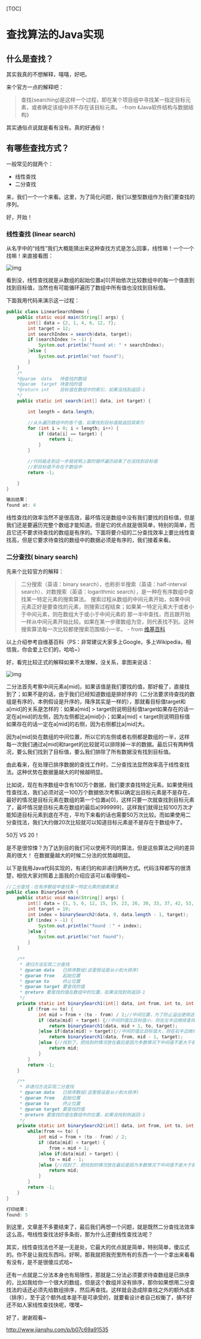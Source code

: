 [TOC]



# 查找算法的Java实现

 

## 什么是查找？

其实我真的不想解释，嘻嘻，好吧。

来个官方一点的解释吧：

> 查找(searching)是这样一个过程，即在某个项目组中寻找某一指定目标元素，或者确定该组中并不存在该目标元素。 -from 《Java软件结构与数据结构》

其实通俗点说就是看有没有。真的好通俗！

## 有哪些查找方式？

一般常见的就两个：

- 线性查找
- 二分查找

来，我们一个一个来看。这里，为了简化问题，我们以整型数组作为我们要查找的序列。

好，开始！

### 线性查找 (linear search)

从名字中的“线性”我们大概能猜出来这种查找方式是怎么回事，线性嘛！一个一个找嘛！来直接看图：

![img](image-201708151645/1925324-d83124ab14891961.png)

看到没，线性查找就是从数组的起始位置a[0]开始依次比较数组中的每一个值直到找到目标值，当然也有可能循环遍历了数组中所有值也没找到目标值。

下面我用代码来演示这一过程：

```java
public class LinearSearchDemo {
    public static void main(String[] args) {
        int[] data = {2, 1, 4, 6, 12, 7};
        int target = 12;
        int searchIndex = search(data, target);
        if (searchIndex != -1) {
            System.out.println("found at: " + searchIndex);
        }else {
            System.out.println("not found");
        }
    }
    /*
    *@param  data   待查找的数组
    *@param  target 待查找的值
    *@return int    目标值在数组中的索引，如果没找到返回-1 
    */
    public static int search(int[] data, int target) {

        int length = data.length;

        //从头遍历数组中的各个值，如果找到目标值就返回其索引
        for (int i = 0; i < length; i++) {
            if (data[i] == target) {
                return i;
            }
        }

        //代码能走到这一步就说明上面的循环遍历结束了也没找到目标值
        //即目标值不存在于数组中
        return -1;

    }
}

输出结果：
found at: 4
```

线性查找的效率当然不是很高效，最坏情况是数组中没有我们要找的目标值，但是我们还是要遍历完整个数组才能知道。但是它的优点就是很简单，特别的简单，而且它还不要求待查找的数组是有序的。下面将要介绍的二分查找效率上要比线性查找高，但是它要求待查找的数组中的数据必须是有序的，我们接着来看。

### 二分查找( binary search)

先来个比较官方的解释：

> 二分搜索（英语：binary search），也称折半搜索（英语：half-interval search）、对数搜索（英语：logarithmic search），是一种在有序数组中查找某一特定元素的搜索算法。 搜索过程从数组的中间元素开始，如果中间元素正好是要查找的元素，则搜索过程结束；如果某一特定元素大于或者小于中间元素，则在数组大于或小于中间元素的 那一半中查找，而且跟开始一样从中间元素开始比较。如果在某一步骤数组为空，则代表找不到。这种搜索算法每一次比较都使搜索范围缩小一半。 - from [维基百科](https://zh.wikipedia.org/wiki/%E4%BA%8C%E5%88%86%E6%90%9C%E7%B4%A2%E7%AE%97%E6%B3%95)

以上介绍参考自维基百科（PS：非常建议大家多上Google，多上Wikipedia，相信我，你会爱上它们的，哈哈~）

好，看完比较正式的解释如果不太理解，没关系，拿图来说话：

![img](image-201708151645/1925324-331837533bfbf93a.png)

二分法首先考察中间元素a[mid]，如果该值是我们要找的值，那好极了，直接找到了；如果不是的话，由于我们已经知道数组是排好序的（二分法要求待查找的数组是有序的，本例假设是升序的，降序其实是一样的），那就看目标值target和a[mid]的关系是怎样的：如果a[mid] > target则说明目标值target如果存在的话一定在a[mid]的左侧，因为左侧都比a[mid]小；如果a[mid] < target则说明目标值如果存在的话一定在a[mid]的右侧，因为右侧都比a[mid]大。

因为a[mid]处在数组的中间位置，所以它的左侧或者右侧都是数组的一半，这样每一次我们通过a[mid]和target的比较就可以排除掉一半的数据。最后只有两种情况，要么我们找到了目标值，要么我们排除了所有数据没有找到目标值。

由此看来，在处理已排序数据的查找工作时，二分查找法显然效率高于线性查找法。这种优势在数据量越大的时候越明显。

比如说，现在有序数组中含有100万个数据，我们要求查找特定元素。如果使用线性查找法，我们必须对这一100万个数据依次考察以确定出目标元素是不是存在，最好的情况是目标元素在数组的第一个位置a[0]，这样只要一次就查找到目标元素了，最坏情况是目标元素在数组的最后a[999999]，这样我们就得比较100万次才能知道目标元素到底在不在，平均下来看的话也需要50万次比较。而如果使用二分查找法，我们大约做20次比较就可以知道目标元素是不是存在于数组中了。

50万 VS 20！

是不是很惊悚？为了达到目的我们可以使用不同的算法，但是这些算法之间的差异真的很大！ 在数据量越大的时候二分法的优势越明显。

以下是我用Java代码实现的，有递归的和非递归两种方式。代码注释都写的很清楚，相信大家对照着上面我的介绍应该可以看得懂哈~

```java
//二分查找：在有序数组中查找某一特定元素的搜索算法
public class BinarySearch {
    public static void main(String[] args) {
        int[] data = {1, 5, 6, 12, 15, 19, 23, 26, 30, 33, 37, 42, 53, 60};
        int target = 19;
        int index = binarySearch2(data, 0, data.length - 1, target);
        if (index > -1) {
            System.out.println("found ：" + index);
        }else {
            System.out.println("not found");
        }
    }

    /** 
     * 递归方法实现二分查找
     * @param data   已排序数组(这里假设是从小到大排序) 
     * @param from   起始位置 
     * @param to     终止位置 
     * @param target 要查找的值
     * @return 要查找的值在数组中的位置，如果没找到则返回-1
     */  
    private static int binarySearch1(int[] data, int from, int to, int target) {
        if (from <= to) {
            int mid = from + (to - from) / 2;//中间位置，为了防止溢出使用这种方式求中间位置
            if (data[mid] < target) {//中间的值比目标值小，则在左半边继续查找
                return binarySearch1(data, mid + 1, to, target);
            }else if(data[mid] > target){//中间的值比目标值大，则在右半边继续查找
                return binarySearch1(data, from, mid - 1, target);    
            }else {//找到了，把找到的情况放在最后是因为多数情况下中间值不是大于就是小于，这样做可以节省操作
                return mid;
            }
        }
        return -1;
    }

    /** 
     * 非递归方法实现二分查找
     * @param data   已排序数组(这里假设是从小到大排序) 
     * @param from   起始位置 
     * @param to     终止位置 
     * @param target 要查找的值
     * @return 要查找的值在数组中的位置，如果没找到则返回-1
     */  
    private static int binarySearch2(int[] data, int from, int to, int target) {
        while(from <= to) {
            int mid = from + (to - from) / 2;
            if (data[mid] < target) {
                from = mid + 1;                
            }else if(data[mid] > target) {
                to = mid - 1;
            }else {//找到了，把找到的情况放在最后是因为多数情况下中间值不是大于就是小于，这样做可以节省操作
                return mid;
            }
        }
        return -1;
    }
}

打印结果：
found: 5
```

到这里，文章差不多要结束了，最后我们再想一个问题，就是既然二分查找法效率这么高，甩线性查找法好多条街，那为什么还要线性查找法呢？

其实，线性查找法也不是一无是处，它最大的优点就是简单，特别简单，傻瓜式的。你不是让我找东西吗，好啊，那我就把我兜里所有的东西一个一个拿出来看看有没有，是不是很傻瓜式哈~

还有一点就是二分法本身也有局限性，那就是二分法必须要求待查数组是已排序的，比如我给你一个很大的数组，但是这个数组并没有排序，那你如果想用二分查找法的话还必须先给数组排序，然后再查找。这样就会造成除查找之外的额外成本（排序），至于这个额外成本是不是可承受的，就要看设计者自己权衡了，搞不好还不如人家线性查找快呢，嘿嘿~

好了，谢谢观看~

http://www.jianshu.com/p/b07c69a91535
